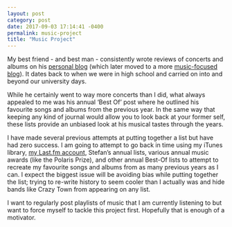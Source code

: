 ```yaml
---
layout: post
category: post
date: 2017-09-03 17:14:41 -0400
permalink: music-project
title: "Music Project"
---
```


My best friend - and best man - consistently wrote reviews of concerts and albums on his [personal blog](http://sandrush.blogspot.com) (which later moved to a more [music-focused blog](http://audiovernacular.blogspot.com)). It dates back to when we were in high school and carried on into and beyond our university days.  

While he certainly went to way more concerts than I did, what always appealed to me was his annual ‘Best Of’ post where he outlined his favourite songs and albums from the previous year. In the same way that keeping any kind of journal would allow you to look back at your former self, these lists provide an unbiased look at his musical tastes through the years.  

I have made several previous attempts at putting together a list but have had zero success. I am going to attempt to go back in time using my iTunes library, [my Last.fm account](http://last.fm/user/jonkit), Stefan’s annual lists, various annual music awards (like the Polaris Prize), and other annual Best-Of lists to attempt to recreate my favourite songs and albums from as many previous years as I can. I expect the biggest issue will be avoiding bias while putting together the list; trying to re-write history to seem cooler than I actually was and hide bands like Crazy Town from appearing on any list. 

I want to regularly post playlists of music that I am currently listening to but want to force myself to tackle this project first. Hopefully that is enough of a motivator.  
